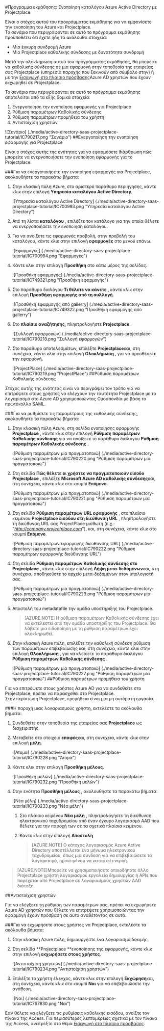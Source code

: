 <properties 
    pageTitle="Πρόγραμμα εκμάθησης: Ενοποίηση καταλόγου Azure Active Directory με Projectplace | Microsoft Azure" 
    description="Μάθετε πώς μπορείτε να χρησιμοποιήσετε Projectplace με Azure Active Directory για την ενεργοποίηση της καθολικής σύνδεσης, αυτοματοποιημένη προμήθεια και άλλα!" 
    services="active-directory" 
    authors="jeevansd"  
    documentationCenter="na" 
    manager="femila"/>
<tags 
    ms.service="active-directory" 
    ms.devlang="na" 
    ms.topic="article" 
    ms.tgt_pltfrm="na" 
    ms.workload="identity" 
    ms.date="09/26/2016" 
    ms.author="jeedes" />

#<a name="tutorial-azure-active-directory-integration-with-projectplace"></a>Πρόγραμμα εκμάθησης: Ενοποίηση καταλόγου Azure Active Directory με Projectplace
  
Είναι ο στόχος αυτού του προγράμματος εκμάθησης για να εμφανίσετε την ενοποίηση του Azure και Projectplace.  
Το σενάριο που περιγράφονται σε αυτό το πρόγραμμα εκμάθησης προϋποθέτει ότι έχετε ήδη τα ακόλουθα στοιχεία:

-   Μια έγκυρη συνδρομή Azure
-   Μια Projectplace καθολικής σύνδεσης με δυνατότητα συνδρομή
  
Μετά την ολοκλήρωση αυτού του προγράμματος εκμάθησης, θα μπορείτε να καθολικής σύνδεσης σε μια εφαρμογή στην τοποθεσία της εταιρείας σας Projectplace (υπηρεσία παροχής που ξεκινούν από σύμβολο στην) ή με την [Εισαγωγή στο πλαίσιο πρόσβασης](active-directory-saas-access-panel-introduction.md)Azure AD χρηστών που έχουν εκχωρηθεί σε Projectplace.
  
Το σενάριο που περιγράφονται σε αυτό το πρόγραμμα εκμάθησης αποτελείται από τα εξής δομικά στοιχεία:

1.  Ενεργοποίηση την ενοποίηση εφαρμογής για Projectplace
2.  Ρύθμιση παραμέτρων Καθολικής σύνδεσης
3.  Ρύθμιση παραμέτρων προμήθεια του χρήστη
4.  Αντιστοίχιση χρηστών

![Σενάριο] (./media/active-directory-saas-projectplace-tutorial/IC790217.png "Σενάριο")
##<a name="enabling-the-application-integration-for-projectplace"></a>Ενεργοποίηση την ενοποίηση εφαρμογής για Projectplace
  
Είναι ο στόχος αυτής της ενότητας για να εφαρμόσετε διάρθρωση πώς μπορείτε να ενεργοποιήσετε την ενοποίηση εφαρμογής για το Projectplace.

###<a name="to-enable-the-application-integration-for-projectplace-perform-the-following-steps"></a>Για να ενεργοποιήσετε την ενοποίηση εφαρμογής για Projectplace, ακολουθήστε τα παρακάτω βήματα:

1.  Στην κλασική πύλη Azure, στο αριστερό παράθυρο περιήγησης, κάντε κλικ στην επιλογή **Υπηρεσία καταλόγου Active Directory**.

    ![Υπηρεσία καταλόγου Active Directory] (./media/active-directory-saas-projectplace-tutorial/IC700993.png "Υπηρεσία καταλόγου Active Directory")

2.  Από τη λίστα **καταλόγου** , επιλέξτε τον κατάλογο για την οποία θέλετε να ενεργοποιήσετε την ενοποίηση καταλόγου.

3.  Για να ανοίξετε τις εφαρμογές προβολή, στην προβολή του καταλόγου, κάντε κλικ στην επιλογή **εφαρμογές** στο μενού επάνω.

    ![Εφαρμογές] (./media/active-directory-saas-projectplace-tutorial/IC700994.png "Εφαρμογές")

4.  Κάντε κλικ στην επιλογή **Προσθήκη** στο κάτω μέρος της σελίδας.

    ![Προσθήκη εφαρμογής] (./media/active-directory-saas-projectplace-tutorial/IC749321.png "Προσθήκη εφαρμογής")

5.  Στο παράθυρο διαλόγου **Τι θέλετε να κάνετε** , κάντε κλικ στην επιλογή **Προσθήκη εφαρμογής από τη συλλογή**.

    ![Προσθήκη εφαρμογής από gallerry] (./media/active-directory-saas-projectplace-tutorial/IC749322.png "Προσθήκη εφαρμογής από gallerry")

6.  Στο **πλαίσιο αναζήτησης**, πληκτρολογήστε **Projectplace**.

    ![Συλλογή εφαρμογών] (./media/active-directory-saas-projectplace-tutorial/IC790218.png "Συλλογή εφαρμογών")

7.  Στο παράθυρο αποτελεσμάτων, επιλέξτε **Projectplace**και, στη συνέχεια, κάντε κλικ στην επιλογή **Ολοκλήρωση** , για να προσθέσετε την εφαρμογή.

    ![ProjectPlace] (./media/active-directory-saas-projectplace-tutorial/IC790219.png "ProjectPlace")
##<a name="configuring-single-sign-on"></a>Ρύθμιση παραμέτρων Καθολικής σύνδεσης
  
Στόχος αυτής της ενότητας είναι να περιγράψει τον τρόπο για να επιτρέψετε στους χρήστες να ελέγχουν την ταυτότητα Projectplace με το λογαριασμό στο Azure AD χρησιμοποιώντας Ομοσπονδία με βάση το πρωτόκολλο SAML.

###<a name="to-configure-single-sign-on-perform-the-following-steps"></a>Για να ρυθμίσετε τις παραμέτρους της καθολικής σύνδεσης, ακολουθήστε τα παρακάτω βήματα:

1.  Στην κλασική πύλη Azure, στη σελίδα ενοποίησης εφαρμογής **Projectplace** , κάντε κλικ στην επιλογή **Ρύθμιση παραμέτρων Καθολικής σύνδεσης** για να ανοίξετε το παράθυρο διαλόγου **Ρύθμιση παραμέτρων Καθολικής σύνδεσης** .

    ![Ρύθμιση παραμέτρων μία πραγματοποιώ] (./media/active-directory-saas-projectplace-tutorial/IC790220.png "Ρύθμιση παραμέτρων μία πραγματοποιώ")

2.  Στη σελίδα **Πώς θέλετε οι χρήστες να πραγματοποιούν είσοδο Projectplace** , επιλέξτε **Microsoft Azure AD καθολικής σύνδεσης**και, στη συνέχεια, κάντε κλικ στο κουμπί **Επόμενο**.

    ![Ρύθμιση παραμέτρων μία πραγματοποιώ] (./media/active-directory-saas-projectplace-tutorial/IC790221.png "Ρύθμιση παραμέτρων μία πραγματοποιώ")

3.  Στη σελίδα **Ρύθμιση παραμέτρων URL εφαρμογής** , στο πλαίσιο κειμένου **Projectplace εισόδου στη διεύθυνση URL** , πληκτρολογήστε τη διεύθυνση URL σας ProjectPlace μισθωτή (π.χ.: "*http://company.projectplace.com*"), και, στη συνέχεια, κάντε κλικ στο κουμπί **Επόμενο**.

    ![Ρύθμιση παραμέτρων εφαρμογής διεύθυνσης URL] (./media/active-directory-saas-projectplace-tutorial/IC790222.png "Ρύθμιση παραμέτρων εφαρμογής διεύθυνσης URL")

4.  Στη σελίδα **Ρύθμιση παραμέτρων Καθολικής σύνδεσης στο Projectplace** , κάντε κλικ στην επιλογή **Λήψη μετα-δεδομένων**και, στη συνέχεια, αποθηκεύστε το αρχείο μετα-δεδομένων στον υπολογιστή σας.

    ![Ρύθμιση παραμέτρων μία πραγματοποιώ] (./media/active-directory-saas-projectplace-tutorial/IC790223.png "Ρύθμιση παραμέτρων μία πραγματοποιώ")

5.  Αποστολή του metadatafile την ομάδα υποστήριξης του Projectplace.

    >[AZURE.NOTE] Η ρύθμιση παραμέτρων Καθολικής σύνδεσης έχει να εκτελεστεί από την ομάδα υποστήριξης του Projectplace. Θα λάβετε μια ειδοποίηση με τη ρύθμιση παραμέτρων έχει ολοκληρωθεί.

6.  Στην κλασική Azure πύλη, επιλέξτε την καθολική σύνδεση ρύθμιση των παραμέτρων επιβεβαίωσης και, στη συνέχεια, κάντε κλικ στην επιλογή **Ολοκλήρωση** , για να κλείσετε το παράθυρο διαλόγου **Ρύθμιση παραμέτρων Καθολικής σύνδεσης** .

    ![Ρύθμιση παραμέτρων μία πραγματοποιώ] (./media/active-directory-saas-projectplace-tutorial/IC790227.png "Ρύθμιση παραμέτρων μία πραγματοποιώ")
##<a name="configuring-user-provisioning"></a>Ρύθμιση παραμέτρων προμήθεια του χρήστη
  
Για να επιτρέψετε στους χρήστες Azure AD για να συνδεθείτε στο Projectplace, πρέπει να παρασχεθεί στο Projectplace.  
Στην περίπτωση Projectplace, προμήθεια είναι μια μη αυτόματη εργασία.

###<a name="to-provision-a-user-accounts-perform-the-following-steps"></a>Η παροχή μιας λογαριασμούς χρήστη, εκτελέστε τα ακόλουθα βήματα:

1.  Συνδεθείτε στην τοποθεσία της εταιρείας σας **Projectplace** ως διαχειριστής.

2.  Μεταβείτε στο στοιχείο **επαφές**και, στη συνέχεια, κάντε κλικ στην επιλογή **μέλη**.

    ![Άτομα] (./media/active-directory-saas-projectplace-tutorial/IC790228.png "Άτομα")

3.  Κάντε κλικ στην επιλογή **Προσθήκη μέλους**.

    ![Προσθήκη μελών] (./media/active-directory-saas-projectplace-tutorial/IC790232.png "Προσθήκη μελών")

4.  Στην ενότητα **Προσθήκη μέλους** , ακολουθήστε τα παρακάτω βήματα:

    ![Νέα μέλη] (./media/active-directory-saas-projectplace-tutorial/IC790233.png "Νέα μέλη")

    1.  Στο πλαίσιο κειμένου **Νέα μέλη** , πληκτρολογήστε τη διεύθυνση ηλεκτρονικού ταχυδρομείου από έναν έγκυρο λογαριασμό AAD που θέλετε για την παροχή των σε τα σχετικά πλαίσια κειμένου.
    2.  Κάντε κλικ στην επιλογή **Αποστολή**

        >[AZURE.NOTE] Ο κάτοχος λογαριασμός Azure Active Directory αποστέλλεται ένα μήνυμα ηλεκτρονικού ταχυδρομείου, όπως μια σύνδεση για να επιβεβαιώσετε το λογαριασμό, προκειμένου να καταστεί ενεργή.
    
>[AZURE.NOTE]Μπορείτε να χρησιμοποιήσετε οποιοδήποτε άλλο Projectplace χρήστη λογαριασμού εργαλεία δημιουργίας ή APIs που παρέχεται από Projectplace σε λογαριασμούς χρηστών AAD διάταξη.

##<a name="assigning-users"></a>Αντιστοίχιση χρηστών
  
Για να ελέγξετε τη ρύθμιση των παραμέτρων σας, πρέπει να εκχωρήσετε Azure AD χρηστών που θέλετε να επιτρέψετε χρησιμοποιώντας την εφαρμογή έχουν πρόσβαση σε αυτό αναθέτοντας σε αυτά.

###<a name="to-assign-users-to-projectplace-perform-the-following-steps"></a>Για να εκχωρήσετε στους χρήστες να Projectplace, εκτελέστε τα ακόλουθα βήματα:

1.  Στην κλασική Azure πύλη, δημιουργήστε ένα λογαριασμό δοκιμής.

2.  Στη σελίδα **Projectplace **ενοποίησης της εφαρμογής, κάντε κλικ στην επιλογή **εκχωρήσετε στους χρήστες**.

    ![Αντιστοίχιση χρηστών] (./media/active-directory-saas-projectplace-tutorial/IC790234.png "Αντιστοίχιση χρηστών")

3.  Επιλέξτε το χρήστη έλεγχος, κάντε κλικ στην επιλογή **Εκχώρηση**και, στη συνέχεια, κάντε κλικ στο κουμπί **Ναι** για να επιβεβαιώσετε την ανάθεση.

    ![Ναι] (./media/active-directory-saas-projectplace-tutorial/IC767830.png "Ναι")
  
Εάν θέλετε να ελέγξετε τις ρυθμίσεις καθολικής εισόδου, ανοίξτε τον πίνακα της Access. Για περισσότερες λεπτομέρειες σχετικά με τον πίνακα της Access, ανατρέξτε στο θέμα [Εισαγωγή στο πλαίσιο πρόσβασης](active-directory-saas-access-panel-introduction.md).